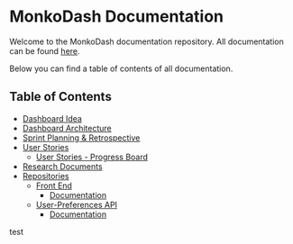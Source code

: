# MonkoDash Documentation
Welcome to the MonkoDash documentation repository.
All documentation can be found [here](https://github.com/IPS3-DB04-Teun-Mos-Lukas-Jansen/Documentation/wiki).

Below you can find a table of contents of all documentation.

## Table of Contents
- [Dashboard Idea](https://github.com/IPS3-DB04-Teun-Mos-Lukas-Jansen/Documentation/wiki/Dashboard-Idea)
- [Dashboard Architecture](https://github.com/IPS3-DB04-Teun-Mos-Lukas-Jansen/Documentation/wiki/C4-Model-(Architecture))
- [Sprint Planning & Retrospective](https://github.com/IPS3-DB04-Teun-Mos-Lukas-Jansen/Documentation/wiki/Sprintplanning-documentation)
- [User Stories](https://github.com/IPS3-DB04-Teun-Mos-Lukas-Jansen/Documentation/wiki/Userstories) 
  - [User Stories - Progress Board](https://github.com/orgs/IPS3-DB04-Teun-Mos-Lukas-Jansen/projects/2/views/1)
- [Research Documents](https://github.com/IPS3-DB04-Teun-Mos-Lukas-Jansen/Documentation/wiki/Research-Documents)
- [Repositories](https://github.com/orgs/IPS3-DB04-Teun-Mos-Lukas-Jansen/repositories)
  - [Front End](https://github.com/IPS3-DB04-Teun-Mos-Lukas-Jansen/Dashboard-Front-End)
    - [Documentation](https://github.com/IPS3-DB04-Teun-Mos-Lukas-Jansen/Documentation/wiki/Documentation-Front-End)
  - [User-Preferences API](https://github.com/IPS3-DB04-Teun-Mos-Lukas-Jansen/User-Preferences-API)
    - [Documentation](https://github.com/IPS3-DB04-Teun-Mos-Lukas-Jansen/Documentation/wiki/Documentation-User-Preferences-API)

test
